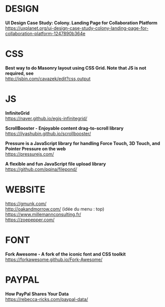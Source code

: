# DESIGN

**UI Design Case Study: Colony. Landing Page for Collaboration Platform**  
https://uxplanet.org/ui-design-case-study-colony-landing-page-for-collaboration-platform-1247890b364e


# CSS

**Best way to do Masonry layout using CSS Grid. Note that JS is not required, see**  
http://jsbin.com/cavazek/edit?css,output


# JS

**InfiniteGrid**  
https://naver.github.io/egjs-infinitegrid/  

**ScrollBooster - Enjoyable content drag-to-scroll library**  
https://ilyashubin.github.io/scrollbooster/  

**Pressure is a JavaScript library for handling Force Touch, 3D Touch, and Pointer Pressure on the web**  
https://pressurejs.com/  

**A flexible and fun JavaScript file upload library**  
https://github.com/pqina/filepond/  


# WEBSITE 

https://gmunk.com/  
http://oakandmorrow.com/ (idée du menu : top)  
https://www.millemannconsulting.fr/  
https://zoepepper.com/  


# FONT 

**Fork Awesome - A fork of the iconic font and CSS toolkit**  
https://forkawesome.github.io/Fork-Awesome/


# PAYPAL

**How PayPal Shares Your Data**  
https://rebecca-ricks.com/paypal-data/
